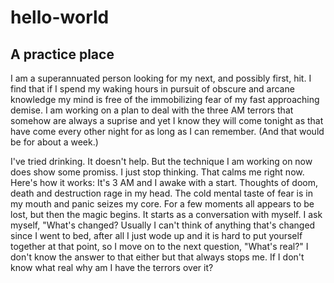 # hello-world
## A practice place
  I am a superannuated person looking for my next, and possibly first, hit. I find that if I spend my waking hours in pursuit of obscure and arcane knowledge my mind is free of the immobilizing fear of my fast approaching demise. I am working on a plan to deal with the three AM terrors that somehow are always a suprise and yet I know they will come tonight as that have come every other night for as long as I can remember. (And that would be for about a week.)
  
  I've tried drinking. It doesn't help. But the technique I am working on now does show some promiss. I just stop thinking. That calms me right now. Here's how it works: It's 3 AM and I awake with a start. Thoughts of doom, death and destruction rage in my head. The cold mental taste of fear is in my mouth and panic seizes my core. For a few moments all appears to be lost, but then the magic begins. It starts as a conversation with myself. I ask myself, "What's changed? Usually I can't think of anything that's changed since I went to bed, after all I just wode up and it is hard to put yourself together at that point, so I move on to the next question, "What's real?" I don't know the answer to that either but that always stops me. If I don't know what real why am I have the terrors over it?
